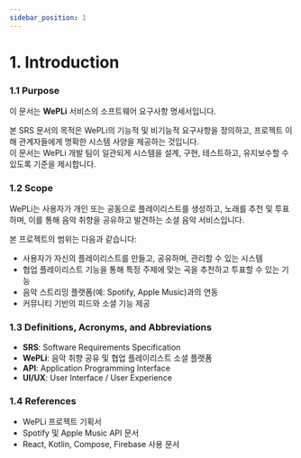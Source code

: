 ```yaml
---
sidebar_position: 1
---
```


# 1. Introduction

### 1.1 Purpose
이 문서는 **WePLi** 서비스의 소프트웨어 요구사항 명세서입니다. 

본 SRS 문서의 목적은 WePLi의 기능적 및 비기능적 요구사항을 정의하고, 프로젝트 이해 관계자들에게 명확한 시스템 사양을 제공하는 것입니다.  
이 문서는 WePLi 개발 팀이 일관되게 시스템을 설계, 구현, 테스트하고, 유지보수할 수 있도록 기준을 제시합니다.

### 1.2 Scope
WePLi는 사용자가 개인 또는 공동으로 플레이리스트를 생성하고, 노래를 추천 및 투표하며, 이를 통해 음악 취향을 공유하고 발견하는 소셜 음악 서비스입니다. 

본 프로젝트의 범위는 다음과 같습니다:
- 사용자가 자신의 플레이리스트를 만들고, 공유하며, 관리할 수 있는 시스템
- 협업 플레이리스트 기능을 통해 특정 주제에 맞는 곡을 추천하고 투표할 수 있는 기능
- 음악 스트리밍 플랫폼(예: Spotify, Apple Music)과의 연동
- 커뮤니티 기반의 피드와 소셜 기능 제공

### 1.3 Definitions, Acronyms, and Abbreviations
- **SRS**: Software Requirements Specification
- **WePLi**: 음악 취향 공유 및 협업 플레이리스트 소셜 플랫폼
- **API**: Application Programming Interface
- **UI/UX**: User Interface / User Experience

### 1.4 References
- WePLi 프로젝트 기획서
- Spotify 및 Apple Music API 문서
- React, Kotlin, Compose, Firebase 사용 문서